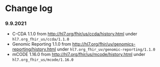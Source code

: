 # Change log

### 9.9.2021
* C-CDA 1.1.0 from http://hl7.org/fhir/us/ccda/history.html under `hl7.org_fhir_us/ccda/1.1.0`
* Genomic Reporting 1.1.0 from http://hl7.org/fhir/uv/genomics-reporting/history.html under `hl7.org_fhir_uv/genomic-reporting/1.1.0`
* mCODE 1.16.0 from http://hl7.org/fhir/us/mcode/history.html under ``hl7.org_fhir_us/mcode/1.16.0``


